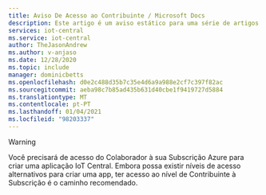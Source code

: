 ```yaml
---
title: Aviso De Acesso ao Contribuinte / Microsoft Docs
description: Este artigo é um aviso estático para uma série de artigos que precisam de um aviso no iot-central
services: iot-central
ms.service: iot-central
author: TheJasonAndrew
ms.author: v-anjaso
ms.date: 12/28/2020
ms.topic: include
manager: dominicbetts
ms.openlocfilehash: d0e2c488d35b7c35e4d6a9a988e2cf7c397f82ac
ms.sourcegitcommit: aeba98c7b85ad435b631d40cbe1f9419727d5884
ms.translationtype: MT
ms.contentlocale: pt-PT
ms.lasthandoff: 01/04/2021
ms.locfileid: "98203337"
---
```

> [!WARNING]
> Você precisará de acesso do Colaborador à sua Subscrição Azure para criar uma aplicação IoT Central. Embora possa existir níveis de acesso alternativos para criar uma app, ter acesso ao nível de Contribuinte à Subscrição é o caminho recomendado.
